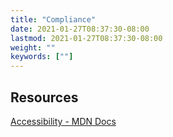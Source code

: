 ```yaml
---
title: "Compliance"
date: 2021-01-27T08:37:30-08:00
lastmod: 2021-01-27T08:37:30-08:00
weight: ""
keywords: [""]
---
```


## Resources
[Accessibility - MDN Docs](https://developer.mozilla.org/en-US/docs/Learn/Accessibility)